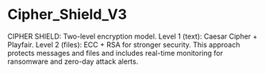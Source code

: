 # Cipher_Shield_V3
CIPHER SHIELD: Two-level encryption model. Level 1 (text): Caesar Cipher + Playfair. Level 2 (files): ECC + RSA for stronger security. This approach protects messages and files and includes real-time monitoring for ransomware and zero-day attack alerts.

